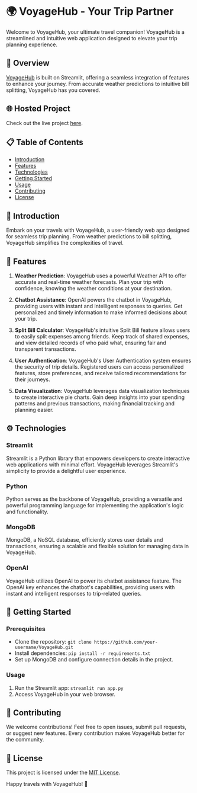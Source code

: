 # 🌍 VoyageHub - Your Trip Partner

Welcome to VoyageHub, your ultimate travel companion! VoyageHub is a streamlined and intuitive web application designed to elevate your trip planning experience.

## 🚀 Overview

[VoyageHub](#) is built on Streamlit, offering a seamless integration of features to enhance your journey. From accurate weather predictions to intuitive bill splitting, VoyageHub has you covered.

## 🌐 Hosted Project

Check out the live project [here](#).

## 📋 Table of Contents

- [Introduction](#introduction)
- [Features](#features)
- [Technologies](#technologies)
- [Getting Started](#getting-started)
- [Usage](#usage)
- [Contributing](#contributing)
- [License](#license)

## 🎉 Introduction

Embark on your travels with VoyageHub, a user-friendly web app designed for seamless trip planning. From weather predictions to bill splitting, VoyageHub simplifies the complexities of travel.

## 🚀 Features

1. **Weather Prediction**: VoyageHub uses a powerful Weather API to offer accurate and real-time weather forecasts. Plan your trip with confidence, knowing the weather conditions at your destination.

2. **Chatbot Assistance**: OpenAI powers the chatbot in VoyageHub, providing users with instant and intelligent responses to queries. Get personalized and timely information to make informed decisions about your trip.

3. **Split Bill Calculator**: VoyageHub's intuitive Split Bill feature allows users to easily split expenses among friends. Keep track of shared expenses, and view detailed records of who paid what, ensuring fair and transparent transactions.

4. **User Authentication**: VoyageHub's User Authentication system ensures the security of trip details. Registered users can access personalized features, store preferences, and receive tailored recommendations for their journeys.

5. **Data Visualization**: VoyageHub leverages data visualization techniques to create interactive pie charts. Gain deep insights into your spending patterns and previous transactions, making financial tracking and planning easier.

## ⚙️ Technologies

### Streamlit

Streamlit is a Python library that empowers developers to create interactive web applications with minimal effort. VoyageHub leverages Streamlit's simplicity to provide a delightful user experience.

### Python

Python serves as the backbone of VoyageHub, providing a versatile and powerful programming language for implementing the application's logic and functionality.

### MongoDB

MongoDB, a NoSQL database, efficiently stores user details and transactions, ensuring a scalable and flexible solution for managing data in VoyageHub.

### OpenAI

VoyageHub utilizes OpenAI to power its chatbot assistance feature. The OpenAI key enhances the chatbot's capabilities, providing users with instant and intelligent responses to trip-related queries.

## 🚀 Getting Started

### Prerequisites

- Clone the repository: `git clone https://github.com/your-username/VoyageHub.git`
- Install dependencies: `pip install -r requirements.txt`
- Set up MongoDB and configure connection details in the project.

### Usage

1. Run the Streamlit app: `streamlit run app.py`
2. Access VoyageHub in your web browser.

## 🤝 Contributing

We welcome contributions! Feel free to open issues, submit pull requests, or suggest new features. Every contribution makes VoyageHub better for the community.

## 📄 License

This project is licensed under the [MIT License](LICENSE).

Happy travels with VoyageHub! 🌟
